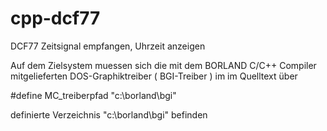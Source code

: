 # cpp-dcf77
DCF77 Zeitsignal empfangen, Uhrzeit anzeigen

Auf dem Zielsystem muessen sich die mit dem 
BORLAND C/C++ Compiler mitgelieferten 
DOS-Graphiktreiber ( BGI-Treiber ) 
im im Quelltext über

\#define MC_treiberpfad "c:\\borland\\bgi"

definierte Verzeichnis "c:\borland\bgi"
befinden
